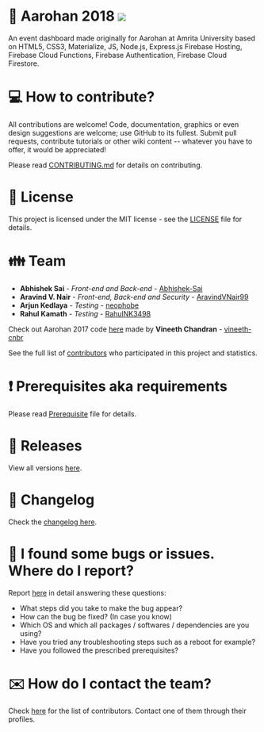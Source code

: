 # :office: Aarohan 2018 ![](https://komarev.com/ghpvc/?username=AravindVNair99&label=Views)

An event dashboard made originally for Aarohan at Amrita University based on HTML5, CSS3, Materialize, JS, Node.js, Express.js Firebase Hosting, Firebase Cloud Functions, Firebase Authentication, Firebase Cloud Firestore.

# :computer: How to contribute?

All contributions are welcome! Code, documentation, graphics or even design suggestions are welcome; use GitHub to its fullest. Submit pull requests, contribute tutorials or other wiki content -- whatever you have to offer, it would be appreciated!

Please read [CONTRIBUTING.md](https://github.com/aravindvnair99/Aarohan2018/blob/master/CONTRIBUTING.md) for details on contributing.

# :scroll: License

This project is licensed under the MIT license - see the [LICENSE](LICENSE) file for details.

# :family: Team

* **Abhishek Sai** - *Front-end and Back-end* - [Abhishek-Sai](https://github.com/Abhishek-Sai)
* **Aravind V. Nair** - *Front-end, Back-end and Security* - [AravindVNair99](https://github.com/aravindvnair99)
* **Arjun Kedlaya** - *Testing* - [neophobe](https://github.com/neophobe)
* **Rahul Kamath** - *Testing* - [RahulNK3498](https://github.com/RahulNK3498)

Check out Aarohan 2017 code [here](https://github.com/vineeth-cnbr/Aarohan-Registration) made by **Vineeth Chandran** - [vineeth-cnbr](https://github.com/vineeth-cnbr)

See the full list of [contributors](https://github.com/aravindvnair99/Aarohan2018/graphs/contributors) who participated in this project and statistics.

# :heavy_exclamation_mark: Prerequisites aka requirements

Please read [Prerequisite](Prerequisite.md) file for details.

# :bookmark: Releases

View all versions [here](https://github.com/aravindvnair99/Aarohan2018/releases).

# :scroll: Changelog

Check the [changelog here](https://github.com/aravindvnair99/Aarohan2018/commits/master).

# :memo: I found some bugs or issues. Where do I report?

Report [here](https://github.com/aravindvnair99/Aarohan2018/issues/new/choose) in detail answering these questions:

* What steps did you take to make the bug appear?
* How can the bug be fixed? (In case you know)
* Which OS and which all packages / softwares / dependencies are you using?
* Have you tried any troubleshooting steps such as a reboot for example?
* Have you followed the prescribed prerequisites?

# :envelope: How do I contact the team?

Check [here](https://github.com/aravindvnair99/Aarohan2018/graphs/contributors) for the list of contributors. Contact one of them through their profiles.
